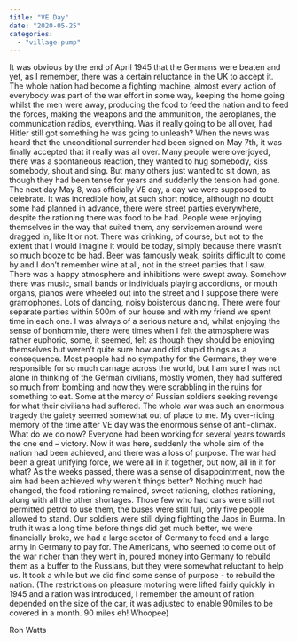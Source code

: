 ```yaml
---
title: "VE Day"
date: "2020-05-25"
categories: 
  - "village-pump"
---
```


It was obvious by the end of April 1945 that the Germans were beaten and yet, as I remember, there was a certain reluctance in the UK to accept it. The whole nation had become a fighting machine, almost every action of everybody was part of the war effort in some way, keeping the home going whilst the men were away, producing the food to feed the nation and to feed the forces, making the weapons and the ammunition, the aeroplanes, the communication radios, everything. Was it really going to be all over, had Hitler still got something he was going to unleash? When the news was heard that the unconditional surrender had been signed on May 7th, it was finally accepted that it really was all over. Many people were overjoyed, there was a spontaneous reaction, they wanted to hug somebody, kiss somebody, shout and sing. But many others just wanted to sit down, as though they had been tense for years and suddenly the tension had gone. The next day May 8, was officially VE day, a day we were supposed to celebrate. It was incredible how, at such short notice, although no doubt some had planned in advance, there were street parties everywhere, despite the rationing there was food to be had. People were enjoying themselves in the way that suited them, any servicemen around were dragged in, like It or not. There was drinking, of course, but not to the extent that I would imagine it would be today, simply because there wasn’t so much booze to be had. Beer was famously weak, spirits difficult to come by and I don’t remember wine at all, not in the street parties that I saw. There was a happy atmosphere and inhibitions were swept away. Somehow there was music, small bands or individuals playing accordions, or mouth organs, pianos were wheeled out into the street and I suppose there were gramophones. Lots of dancing, noisy boisterous dancing. There were four separate parties within 500m of our house and with my friend we spent time in each one. I was always of a serious nature and, whilst enjoying the sense of bonhommie, there were times when I felt the atmosphere was rather euphoric, some, it seemed, felt as though they should be enjoying themselves but weren’t quite sure how and did stupid things as a consequence. Most people had no sympathy for the Germans, they were responsible for so much carnage across the world, but I am sure I was not alone in thinking of the German civilians, mostly women, they had suffered so much from bombing and now they were scrabbling in the ruins for something to eat. Some at the mercy of Russian soldiers seeking revenge for what their civilians had suffered. The whole war was such an enormous tragedy the gaiety seemed somewhat out of place to me. My over-riding memory of the time after VE day was the enormous sense of anti-climax. What do we do now? Everyone had been working for several years towards the one end – victory. Now it was here, suddenly the whole aim of the nation had been achieved, and there was a loss of purpose. The war had been a great unifying force, we were all in it together, but now, all in it for what? As the weeks passed, there was a sense of disappointment, now the aim had been achieved why weren’t things better? Nothing much had changed, the food rationing remained, sweet rationing, clothes rationing, along with all the other shortages. Those few who had cars were still not permitted petrol to use them, the buses were still full, only five people allowed to stand. Our soldiers were still dying fighting the Japs in Burma. In truth it was a long time before things did get much better, we were financially broke, we had a large sector of Germany to feed and a large army in Germany to pay for. The Americans, who seemed to come out of the war richer than they went in, poured money into Germany to rebuild them as a buffer to the Russians, but they were somewhat reluctant to help us. It took a while but we did find some sense of purpose - to rebuild the nation. (The restrictions on pleasure motoring were lifted fairly quickly in 1945 and a ration was introduced, I remember the amount of ration depended on the size of the car, it was adjusted to enable 90miles to be covered in a month. 90 miles eh! Whoopee)

Ron Watts
